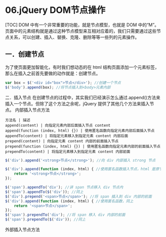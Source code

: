 # 06.jQuery DOM节点操作
[TOC]
DOM 中有一个非常重要的功能，就是节点模型，也就是 DOM 中的“M”。页面中的元素结构就是通过这种节点模型来互相对应着的，我们只需要通过这些节点关系，可以创建、插入、替换、克隆、删除等等一些列的元素操作。
## 一．创建节点
为了使页面更加智能化，有时我们想动态的在 html 结构页面添加一个元素标签，那么在插入之前首先要做的动作就是：创建节点。
```javascript
var box = $('<div id="box">节点</div>'); //创建一个节点
$('body').append(box); //将节点插入到<body>元素内部
```
二．插入节点
在创建节点的过程中，其实我们已经演示怎么通过.append()方法来插入一个节点。但除了这个方法之余呢，jQuery 提供了其他几个方法来插入节点。
内部插入节点方法
```table
方法名 | 描述
append(content) | 向指定元素内部后面插入节点 content
append(function (index, html) {}) | 使用匿名函数向指定元素内部后面插入节点
appendTo(content) | 将指定元素移入到指定元素 content 内部后面
prepend(content) | 向指定元素 content 内部的前面插入节点
prepend(function (index, html) {}) | 使用匿名函数向指定元素内部的前面插入节点
prependTo(content) | 将指定元素移入到指定元素 content 内部前面
```
```javascript
$('div').append('<strong>节点</strong>'); //向 div 内部插入 strong 节点

$('div').append(function (index, html) { //使用匿名函数插入节点，html 是原节点
    return '<strong>节点</strong>';
});

$('span').appendTo('div'); //讲 span 节点移入 div 节点内
$('span').appendTo($('div')); //同上
$('div').prepend('<span>节点</span>'); //将 span 插入到 div 内部的前面
$('div').append(function (index, html) { //使用匿名函数，同上
    return '<span>节点</span>';
});
$('span').prependTo('div'); //将 span 移入 div 内部的前面
$('span').prependTo($('div')); //同上
```
外部插入节点方法